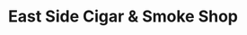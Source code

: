 ---
title: "East Side Cigar & Smoke Shop"
url: /new-york/east-side-cigar-und-smoke-shop/
shop: Lebensmittel
---